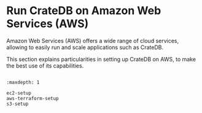 # Run CrateDB on Amazon Web Services (AWS)

Amazon Web Services (AWS) offers a wide range of cloud services, allowing to
easily run and scale applications such as CrateDB.

This section explains particularities in setting up CrateDB on AWS, to make the
best use of its capabilities.

```{rubric} Table of contents
```

```{toctree}
:maxdepth: 1

ec2-setup
aws-terraform-setup
s3-setup
```
